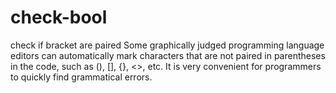 # check-bool
check if bracket are paired
Some graphically judged programming language editors can automatically mark characters that are not paired in parentheses in the code, such as (), [], {}, <>, etc.
It is very convenient for programmers to quickly find grammatical errors.
